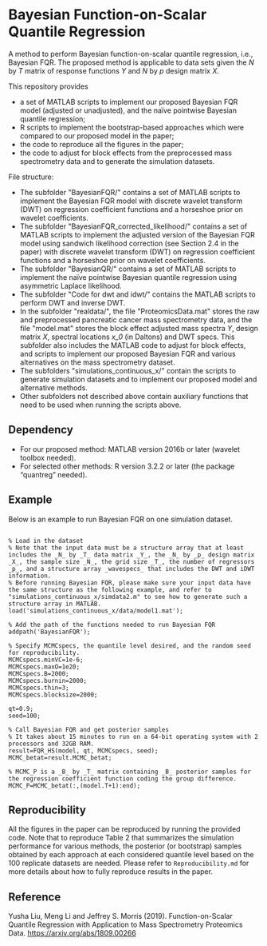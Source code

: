 # Bayesian Function-on-Scalar Quantile Regression

A method to perform Bayesian function-on-scalar quantile regression, i.e., Bayesian FQR. The proposed method is applicable to data sets given the _N_ by _T_ matrix of response functions _Y_ and _N_ by _p_ design matrix _X_. 

This repository provides 
- a set of MATLAB scripts to implement our proposed Bayesian FQR model (adjusted or unadjusted), and the naïve pointwise Bayesian quantile regression; 
- R scripts to implement the bootstrap-based approaches which were compared to our proposed model in the paper; 
- the code to reproduce all the figures in the paper;
- the code to adjust for block effects from the preprocessed mass spectrometry data and to generate the simulation datasets.

File structure: 
- The subfolder "BayesianFQR/" contains a set of MATLAB scripts to implement the Bayesian FQR model with discrete wavelet transform (DWT) on regression coefficient functions and a horseshoe prior on wavelet coefficients.
- The subfolder "BayesianFQR_corrected_likelihood/" contains a set of MATLAB scripts to implement the adjusted version of the Bayesian FQR model using sandwich likelihood correction (see Section 2.4 in the paper) with discrete wavelet transform (DWT) on regression coefficient functions and a horseshoe prior on wavelet coefficients.
- The subfolder "BayesianQR/" contains a set of MATLAB scripts to implement the naïve pointwise Bayesian quantile regression using asymmetric Laplace likelihood.
- The subfolder "Code for dwt and idwt/" contains the MATLAB scripts to perform DWT and inverse DWT.
- In the subfolder "realdata/", the file "ProteomicsData.mat" stores the raw and preprocessed pancreatic cancer mass spectrometry data, and the file "model.mat" stores the block effect adjusted mass spectra _Y_, design matrix _X_, spectral locations _x_0_ (in Daltons) and DWT specs. This subfolder also includes the MATLAB code to adjust for block effects, and scripts to implement our proposed Bayesian FQR and various alternatives on the mass spectrometry dataset.
- The subfolders "simulations_continuous_x/" contain the scripts to generate simulation datasets and to implement our proposed model and alternative methods.
- Other subfolders not described above contain auxiliary functions that need to be used when running the scripts above.

## Dependency 
- For our proposed method: MATLAB version 2016b or later (wavelet toolbox needed).
- For selected other methods: R version 3.2.2 or later (the package “quantreg” needed).

## Example
Below is an example to run Bayesian FQR on one simulation dataset.

```

% Load in the dataset    
% Note that the input data must be a structure array that at least includes the _N_ by _T_ data matrix _Y_, the _N_ by _p_ design matrix _X_, the sample size _N_, the grid size _T_, the number of regressors _p_, and a structure array _wavespecs_ that includes the DWT and iDWT information.      
% Before running Bayesian FQR, please make sure your input data have the same structure as the following example, and refer to "simulations_continuous_x/simdata2.m" to see how to generate such a structure array in MATLAB.         
load('simulations_continuous_x/data/model1.mat');  

% Add the path of the functions needed to run Bayesian FQR     
addpath('BayesianFQR');

% Specify MCMCspecs, the quantile level desired, and the random seed for reproducibility.        
MCMCspecs.minVC=1e-6;     
MCMCspecs.maxO=1e20;     
MCMCspecs.B=2000;     
MCMCspecs.burnin=2000;     
MCMCspecs.thin=3;     
MCMCspecs.blocksize=2000;     

qt=0.9;       
seed=100;     
  
% Call Bayesian FQR and get posterior samples     
% It takes about 15 minutes to run on a 64-bit operating system with 2 processors and 32GB RAM.       
result=FQR_HS(model, qt, MCMCspecs, seed);     
MCMC_betat=result.MCMC_betat;   

% MCMC_P is a _B_ by _T_ matrix containing _B_ posterior samples for the regression coefficient function coding the group difference.        
MCMC_P=MCMC_betat(:,(model.T+1):end);    

```

## Reproducibility 

All the figures in the paper can be reproduced by running the provided code. Note that to reproduce Table 2 that summarizes the simulation performance for various methods, the posterior (or bootstrap) samples obtained by each approach at each considered quantile level based on the 100 replicate datasets are needed. Please refer to ```Reproducibility.md``` for more details about how to fully reproduce results in the paper. 

## Reference

Yusha Liu, Meng Li and Jeffrey S. Morris (2019). Function-on-Scalar Quantile Regression with Application to Mass Spectrometry Proteomics Data. <https://arxiv.org/abs/1809.00266>
